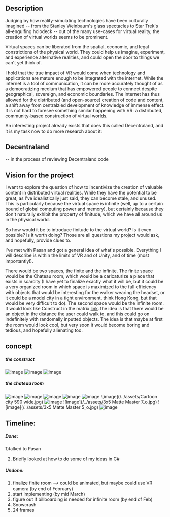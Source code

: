 ## Description
Judging by how reality-simulating technologies have been culturally imagined -- from the Stanley Weinbaum's glass spectacles to Star Trek's all-engulfing holodeck -- out of the many use-cases for virtual reality, the creation of virtual worlds seems to be prominent. 

Virtual spaces can be liberated from the spatial, economic, and legal constrictions of the physical world. They could help us imagine, experiment, and experience alternative realities, and could open the door to things we can't yet think of.

I hold that the true impact of VR would come when technology and applications are mature enough to be integrated with the internet. While the internet is a tool of communication, it can be more accurately thought of as a democratizing medium that has empowered people to connect despite geographical, sovereign, and economic boundaries. The internet has thus allowed for the distributed (and open-source) creation of code and content, a shift away from centralzied development of knowledge of immense effect. It is not hard to foresee something similar happening with VR: a distributed, community-based construction of virtual worlds.

An interesting project already exists that does this called Decentraland, and it is my task now to do more research about it:

## Decentraland
-- in the process of reviewing Decentraland code



## Vision for the project
I want to explore the question of how to incentivize the creation of valuable content in distributed virtual realities. While they have the potential to be great, as I've idealistically just said, they can become stale, and unused. This is particularly because the virtual space is infinite (well, up to a certain bound of global computing power and memory), but certainly because they don't naturally exhibit the property of finitude, which we have all around us in the physical world. 

So how would it be to introduce finitude to the virtual world? Is it even possible? Is it worth doing? Those are all questions my project would ask, and hopefully, provide clues to. 

I've met with Pasan and got a general idea of what's possible. Everything I will describe is within the limits of VR and of Unity, and of time (most importantly!). 

There would be two spaces, the finite and the infinite. The finite space would be the Chateau room, which would be a caricaturize a place that exists in scarcity (I have yet to finalize exactly what it will be, but it could be a very organized room in which space is maximized to the full efficiency with objects that would be interesting for the walker wearing the headset, or it could be a model city in a tight environment, think Hong Kong, but that would be very difficult to do). The second space would be the infinite room. It would look like Construct in the matrix 
[link](http://matrix.wikia.com/wiki/Construct?file=Matrix_Wiki_Construct.png).
the idea is that there would be an object in the distance the user could walk to, and this could go on indefinitely with randomally inputted objects. The idea is that maybe at first the room would look cool, but very soon it would become boring and tedious, and hopefully alienating too.

## concept 
##### the construct
![image](/../assets/matrix-construct1.png)
![image](/../assets/matrix-construct2.png)
![image](/../assets/matrix-construct3.png)

##### the chateau room
![image](/../assets/favella.jpg)
![image](/../assets/f54cb6347ca78923c6318d4f7d83073d--toy-art-spray.jpg)
![image](/../assets/de9a962ba5db490dddfd39bd024e22b3--favelas-watercolor-illustration.jpg)
![image](/../assets/Favelinha.jpg)
![image](/../assets/FAVELA1.jpg)
![image](/../assets/Cartoon city 590 wide.jpg)
![image](/../assets/4b4a5c91048bf745c3cd96c18e3a3894--favelas-crossword.jpg)
![image](/../assets/3x5 Matte Master 7_o.jpg)
![image](/../assets/3x5 Matte Master 5_o.jpg)
![image](/../assets/043624_Ampliada.jpg)

## Timeline:

##### Done:
1)talked to Pasan

2) Briefly looked at how to do some of my ideas in C#

##### Undone:
1) finalize finite room --> could be animated, but maybe could use VR camera (by end of February)
2) start implementing (by mid March)
3) figure out if billboarding is needed for infinite room (by end of Feb)
4) Snowcrash
5) 24 frames
